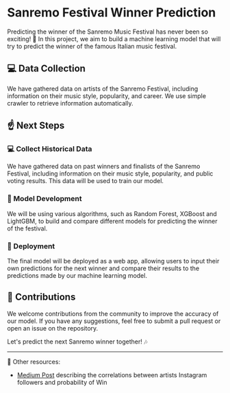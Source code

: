 # Sanremo Festival Winner Prediction

Predicting the winner of the Sanremo Music Festival
has never been so exciting! 🎉
In this project, we aim to build a machine learning model
that will try to predict the winner of the famous
Italian music festival.

## 💻 Data Collection

We have gathered data on artists
of the Sanremo Festival, including information on
their music style, popularity, and career.
We use simple crawler to retrieve information automatically.

## ☝️ Next Steps

### 💻 Collect Historical Data

We have gathered data on past winners and finalists
of the Sanremo Festival, including information
on their music style, popularity, and public voting results.
This data will be used to train our model.

### 🧠 Model Development

We will be using various algorithms,
such as Random Forest, XGBoost and LightGBM,
to build and compare different models for predicting
the winner of the festival.

### 🚀 Deployment

The final model will be deployed as a web app,
allowing users to input their own predictions
for the next winner and compare their results
to the predictions made by our machine learning model.

## 🤝 Contributions

We welcome contributions from the community
to improve the accuracy of our model.
If you have any suggestions, feel free to submit a
pull request or open an issue on the repository.

Let's predict the next Sanremo winner together! 🎶

----

💌 Other resources:

- [Medium Post](https://medium.com/@gdceccarini/unleashing-the-power-of-social-media-analyzing-the-instagram-followers-of-sanremo-festival-2023-640b7e0a3a8c)
  describing the correlations between artists Instagram followers and probability of Win


